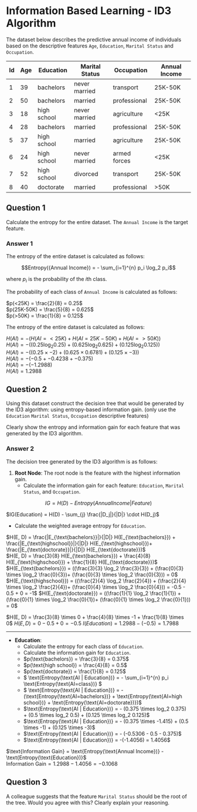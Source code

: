 
# Information Based Learning - ID3 Algorithm

The dataset below describes the predictive annual income of individuals based on the descriptive features `Age`, `Education`, `Marital Status` and `Occupation`.

| Id | Age | Education   | Marital Status | Occupation   | Annual Income |
|----|-----|-------------|----------------|--------------|---------------|
| 1  | 39  | bachelors   | never married  | transport    | 25K-50K       |
| 2  | 50  | bachelors   | married        | professional | 25K-50K       |
| 3  | 18  | high school | never married  | agriculture  | <25K          |
| 4  | 28  | bachelors   | married        | professional | 25K-50K       |
| 5  | 37  | high school | married        | agriculture  | 25K-50K       |
| 6  | 24  | high school | never married  | armed forces | <25K          |
| 7  | 52  | high school | divorced       | transport    | 25K-50K       |
| 8  | 40  | doctorate   | married        | professional | >50K          |

## Question 1

Calculate the entropy for the entire dataset. The `Annual Income` is the target feature.

### Answer 1

The entropy of the entire dataset is calculated as follows:

$$Entropy({Annual Income}) = - \sum_{i=1}^{n} p_i \log_2 p_i$$

where $p_i$ is the probability of the $i$th class.

The probability of each class of `Annual Income` is calculated as follows:

$p(<25K) = \frac{2}{8} = 0.25$  
$p(25K-50K) = \frac{5}{8} = 0.625$  
$p(>50K) = \frac{1}{8} = 0.125$  

The entropy of the entire dataset is calculated as follows:

$H(AI) = - (H(AI=<25K) + H(AI=25K-50K) + H(AI=>50K))$  
$H(AI) = - ((0.25 \log_2 0.25) + (0.625 \log_2 0.625) + (0.125 \log_2 0.125))$  
$H(AI) = - ((0.25 \times -2) + (0.625 \times 0.6781) + (0.125 \times -3))$  
$H(AI) = - (-0.5 + -0.4238 + -0.375)$  
$H(AI) = - (-1.2988)$  
$H(AI) = 1.2988$

## Question 2

Using this dataset construct the decision tree that would be generated by the ID3 algorithm: using entropy-based information gain. (only use the `Education` `Marital Status`, `Occupation` descriptive features)

Clearly show the entropy and information gain for each feature that was generated by the ID3 algorithm.

### Answer 2

The decision tree generated by the ID3 algorithm is as follows:

1. **Root Node**: The root node is the feature with the highest information gain.  
   - Calculate the information gain for each feature: `Education`, `Marital Status`, and `Occupation`.

$$IG = H(D) - Entropy(Annual Income | Feature)$$

$IG(Education) = H(D) - \sum_{j} \frac{|D_j|}{|D|} \cdot H(D_j)$

- Calculate the weighted average entropy for `Education`.

$H(E, D) = \frac{|E_{\text{bachelors}}|}{|D|} H(E_{\text{bachelors}}) + \frac{|E_{\text{highschool}}|}{|D|} H(E_{\text{highschool}})+ \frac{|E_{\text{doctorate}}|}{|D|} H(E_{\text{doctorate}})$  
$H(E, D) = \frac{3}{8} H(E_{\text{bachelors}}) + \frac{4}{8} H(E_{\text{highschool}}) + \frac{1}{8} H(E_{\text{doctorate}})$  
$H(E_{\text{bachelors}}) = ((\frac{3}{3} \log_2 \frac{3}{3}) + (\frac{0}{3} \times \log_2 \frac{0}{3})+ (\frac{0}{3} \times \log_2 \frac{0}{3})) = 0$
$H(E_{\text{highschool}}) = ((\frac{2}{4} \log_2 \frac{2}{4}) + (\frac{2}{4} \times \log_2 \frac{2}{4})+ (\frac{0}{4} \times \log_2 \frac{0}{4})) = -0.5 - 0.5 + 0 = -1$
$H(E_{\text{doctorate}}) = ((\frac{1}{1} \log_2 \frac{1}{1}) + (\frac{0}{1} \times \log_2 \frac{0}{1})+ (\frac{0}{1} \times \log_2 \frac{0}{1})) = 0$

$H(E, D) = \frac{3}{8} \times 0 + \frac{4}{8} \times -1 + \frac{1}{8} \times 0$
$H(E, D) = 0 - 0.5 + 0 = -0.5$
$I(Education) = 1.2988 - (-0.5) = 1.7988$


---








 - **Education**:
   - Calculate the entropy for each class of `Education`.
   - Calculate the information gain for `Education`.
   - $p(\text{bachelors}) = \frac{3}{8} = 0.375$
   - $p(\text{high school}) = \frac{4}{8} = 0.5$
   - $p(\text{doctorate}) = \frac{1}{8} = 0.125$
   - $ \text{Entropy(\text{AI | Education})} = - \sum_{i=1}^{n} p_i \text{Entropy(\text{AI=class})} $
   - $ \text{Entropy(\text{AI | Education})} = -(\text{Entropy(\text{AI=bachelors})} + \text{Entropy(\text{AI=high school})} + \text{Entropy(\text{AI=doctorate})})$
   - $\text{Entropy(\text{AI | Education})} = - (0.375 \times log_2 0.375) + (0.5 \times log_2 0.5) + (0.125 \times log_2 0.125)$
   - $\text{Entropy(\text{AI | Education})} = - (0.375 \times -1.415) + (0.5 \times -1) + (0.125 \times -3)$
   - $\text{Entropy(\text{AI | Education})} = - (-0.5306 - 0.5 - 0.375)$  
   - $\text{Entropy(\text{AI | Education})} = -(-1.4056) = 1.4056$  


$\text{Information Gain} = \text{Entropy(\text{Annual Income})} - \text{Entropy(\text{Education})}$  
$\text{Information Gain} = 1.2988 - 1.4056 = -0.1068$  


## Question 3

A colleague suggests that the feature `Marital Status` should be the root of the tree. Would you agree with this? Clearly explain your reasoning.
